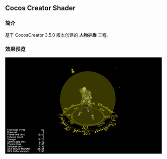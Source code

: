 ## Cocos Creator Shader

### 简介
基于 CocosCreator 3.5.0 版本创建的 **人物护盾** 工程。

### 效果预览
![image](../../../gif/202202/2022022403.gif)